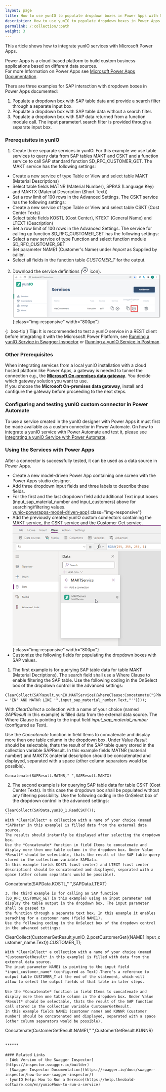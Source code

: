 ```yaml
---
layout: page
title: How to use yunIO to populate dropdown boxes in Power Apps with SAP data
description: How to use yunIO to populate dropdown boxes in Power Apps with SAP data
permalink: /:collection/:path
weight: 3
---
```


This article shows how to integrate yunIO services with Microsoft Power Apps.

Power Apps is a cloud-based platform to build custom business applications based on different data sources.  
For more Information on Power Apps see [Microsoft Power Apps Documentation](https://docs.microsoft.com/en-us/powerapps/).

There are three examples for SAP interaction with dropdown boxes in Power Apps documented:

1. Populate a dropdown box with SAP table data and provide a search filter through a separate input box.
2. Populate a dropdown box with SAP table data without a search filter.
3. Populate a dropdown box with SAP data returned from a function module call. The input parameter\ search filter is provided through a separate input box.  


### Prerequisites in yunIO

1. Create three separate services in yunIO. For this example we use table services to query data from SAP tables MAKT and CSKT and a function service to call SAP standard function SD_RFC_CUSTOMER_GET. 
The MAKT service has the following settings:<br>
- Create a new service of type Table or View and select table MAKT (Material Descriptions)
- Select table fields MATNR (Material Number), SPRAS (Language Key) and MAKTX (Material Description (Short Text))
- Set a row limit of 100 rows in the Advanced Settings. 
The CSKT service has the following settings:<br>
- Create a new service of type Table or View and select table CSKT (Cost Center Texts)
- Select table fields KOSTL (Cost Center), KTEXT (General Name) and LTEXT (Description)
- Set a row limit of 100 rows in the Advanced Settings.
The service for calling up function SD_RFC_CUSTOMER_GET has the following settings:<br>
- Select a new service of type Function and select function module SD_RFC_CUSTOMER_GET
- Set parameter NAME1 (Customer's Name) under *Import* as Supplied by caller.
- Select all fields in the function table *CUSTOMER_T* for the output.
2. Download the service definitions (![download-file](/img/contents/yunio/download.png) icon).<br>
![yunio-Services-Function-Download](/img/contents/yunio/yunio-run-services-function-download.png){:class="img-responsive" width="800px"}

{: .box-tip }
**Tip:** It is recommended to test a yunIO service in a REST client before integrating it with the Micrososft Power Platform, see [Running a yunIO Service in Swagger Inspector](https://kb.theobald-software.com/yunio/running-a-yunio-service-in-swagger-inspector) or [Running a yunIO Service in Postman](https://kb.theobald-software.com/yunio/running-a-yunio-service-in-postman). 

### Other Prerequisites
When integrating services from a local yunIO installation with a cloud hosted platform like Power Apps, a gateway is needed to tunnel the connection e.g., the [**Microsoft On-premises data gateway**](https://docs.microsoft.com/en-us/data-integration/gateway/).
You decide which gateway solution you want to use.<br> 
If you choose the **Microsoft On-premises data gateway**, install and configure the gateway before proceeding to the next steps.
 
### Configuring and testing yunIO custom connector in Power Automate

To use a service created in the yunIO designer with Power Apps it must first be made available as a custom connector in Power Automate. On how to integrate a yunIO service with Power Automate and test it, please see [Integrating a yunIO Service with Power Automate](https://kb.theobald-software.com/yunio/integrating-a-yunio-service-with-power-automate). 


### Using the Services with Power Apps
After a connector is successfully tested, it can be used as a data source in Power Apps. 
- Create a new model-driven Power App containing one screen with the Power Apps studio designer.<br>
- Add three dropdown input fields and three labels to describe these fields.
- For the first and the last dropdown field add additional Text input boxes (input_sap_material_number and input_customers) above for searching\filtering values.  
[yunio-powerapps-model-driven-app](/img/contents/yunio/yunio_powerapps_modeldriven_app.png){:class="img-responsive"} 
- Add the previously created yunIO custom connectors containing the MAKT service, the CSKT service and the Customer Get service.
![yunio-powerapps-add-datasource](/img/contents/yunio/yunio_powerapps_datasource_readmakt.png){:class="img-responsive" width="800px"} 
- Customize the following fields for populating the dropdown boxes with SAP values. 

1. The first example is for querying SAP table data for table MAKT (Material Decriptions). The search field shall use a Where Clause to enable filtering the SAP table. 
Use the following coding in the OnSelect box of the dropdown control in the advanced settings:
```
ClearCollect(SAPResult,yunIO.MAKTService({whereClause:Concatenate("SPRAS = 'EN' AND MATNR LIKE '",input_sap_material_number.Text,"'")}));
```
With *ClearCollect* a collection with a name of your choice (named *SAPResult* in this example) is filled data from the external data source.
The Where Clause is pointing to the input field *input_sap_material_number* (configured as Text).    

Use the *Concatenate* function in field Items to concatenate and display more then one table column in the dropdown box. Under Value *Result* should be selectable, thats the result of the SAP table query stored in the collection variable SAPResult.
In this example fields MATNR (material number) and MAKTX (material description should be concatenated and displayed, separated with a space (other column separators would be possible).

```
Concatenate(SAPResult.MATNR," ",SAPResult.MAKTX)  
```
2. The second example is for querying SAP table data for table CSKT (Cost Center Texts). In this case the dropdown box shall be populated without any filtering possibility.
Use the following coding in the OnSelect box of the dropdown control in the advanced settings: 
````
ClearCollect(SAPData,yunIO_1.ReadCSKT());
```
With *ClearCollect* a collection with a name of your choice (named *SAPData* in this example) is filled data from the external data source.
The results should instantly be displayed after selecting the dropdown box.    
Use the *Concatenate* function in field Items to concatenate and display more then one table column in the dropdown box. Under Value *Result* should be selectable, thats the result of the SAP table query stored in the collection variable SAPData.
In this example fields KOSTL (cost center) and LTEXT (cost center description) should be concatenated and displayed, separated with a space (other column separators would be possible).
````
Concatenate(SAPData.KOSTL," ",SAPData.LTEXT)
```
3. The third example is for calling an SAP function (SD_RFC_CUSTOMER_GET in this example) using an input parameter and display the table output in the dropdown box. The input parameter shall be passed to 
the function through a separate text box. In this example it enables seraching for a customer name (field NAME1).
Use the following coding in the OnSelect box of the dropdown control in the advanced settings:
```
ClearCollect(CustomerGetResult,yunIO_2.postCustomerGet({NAME1:input_customer_name.Text}).CUSTOMER_T);
```
With *ClearCollect* a collection with a name of your choice (named *CustomerGetResult* in this example) is filled with data from the external data source.
The input parameter NAME1 is pointing to the input field *input_customer_name* (configured as Text).There's a reference to output table CUSTOMER_T at the end of the statement, which will 
allow to select the output fields of that table in later steps.  
    
Use the *Concatenate* function in field Items to concatenate and display more then one table column in the dropdown box. Under Value *Result* should be selectable, thats the result of the SAP function call stored in the collection variable CustomerGetResult.
In this example fields NAME1 (customer name) and KUNNR (customer number) should be concatenated and displayed, separated with a space (other column separators would be possible).

````
Concatenate(CustomerGetResult.NAME1," ",CustomerGetResult.KUNNR)
```

******

#### Related Links
- [Web Version of the Swagger Inspector](https://inspector.swagger.io/builder)
- [Swagger Inspector Documentation](https://swagger.io/docs/swagger-inspector/how-to-use-swagger-inspector/)
- [yunIO Help: How to Run a Service](https://help.theobald-software.com/en/yunio#how-to-run-a-service)